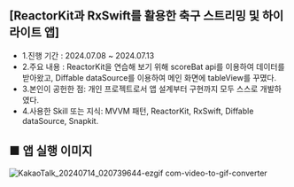 ## [ReactorKit과 RxSwift를 활용한 축구 스트리밍 및 하이라이트 앱]
- 1.진행 기간 : 2024.07.08 ~ 2024.07.13
- 2.주요 내용 : ReactorKit을 연습해 보기 위해 scoreBat api를 이용하여 데이터를 받아왔고, Diffable dataSource를 이용하여 메인 화면에 tableView를 꾸몄다.
- 3.본인이 공헌한 점: 개인 프로젝트로서 앱 설계부터 구현까지 모두 스스로 개발하였다.
- 4.사용한 Skill 또는 지식: MVVM 패턴, ReactorKit, RxSwift, Diffable dataSource, Snapkit.

## ■ 앱 실행 이미지

![KakaoTalk_20240714_020739644-ezgif com-video-to-gif-converter](https://github.com/user-attachments/assets/d948f42a-41ab-4a74-b2b5-ca41d99fddb4)
